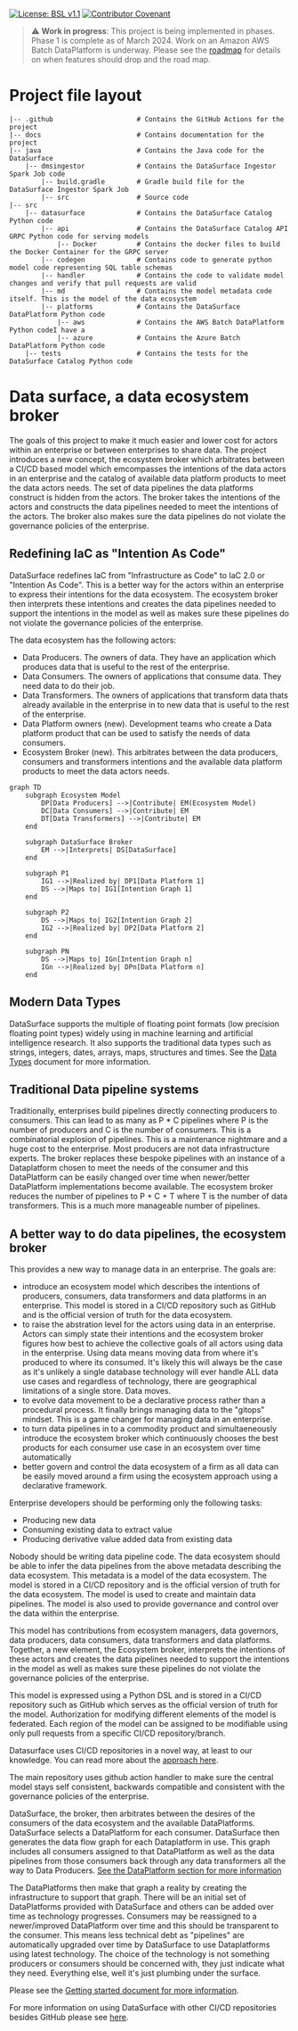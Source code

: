 [![License: BSL v1.1](https://img.shields.io/badge/License-BSL%20v1.1-blue.svg)](https://mariadb.com/bsl11/) [![Contributor Covenant](https://img.shields.io/badge/Contributor%20Covenant-2.1-4baaaa.svg)](CODE-OF-CONDUCT.md)

> :warning: **Work in progress**: This project is being implemented in phases. Phase 1 is complete as of March 2024. Work on an Amazon AWS Batch DataPlatform is underway. Please see the [roadmap](ROADMAP.md) for details on when features should drop and the road map.

# Project file layout

``` text
|-- .github                     # Contains the GitHub Actions for the project
|-- docs                        # Contains documentation for the project
|-- java                        # Contains the Java code for the DataSurface
    |-- dmsingestor             # Contains the DataSurface Ingestor Spark Job code
        |-- build.gradle        # Gradle build file for the DataSurface Ingestor Spark Job
        |-- src                 # Source code
|-- src
    |-- datasurface             # Contains the DataSurface Catalog Python code
        |-- api                 # Contains the DataSurface Catalog API GRPC Python code for serving models
            |-- Docker          # Contains the docker files to build the Docker Container for the GRPC server
        |-- codegen             # Contains code to generate python model code representing SQL table schemas
        |-- handler             # Contains the code to validate model changes and verify that pull requests are valid
        |-- md                  # Contains the model metadata code itself. This is the model of the data ecosystem
        |-- platforms           # Contains the DataSurface DataPlatform Python code
            |-- aws             # Contains the AWS Batch DataPlatform Python codeI have a 
            |-- azure           # Contains the Azure Batch DataPlatform Python code
    |-- tests                   # Contains the tests for the DataSurface Catalog Python code
```

# Data surface, a data ecosystem broker

The goals of this project to make it much easier and lower cost for actors within an enterprise or between enterprises to share data. The project introduces a new concept, the ecosystem broker which arbitrates between a CI/CD based model which emcompasses the intentions of the data actors in an enterprise and the catalog of available data platform products to meet the data actors needs. The set of data pipelines the data platforms construct is hidden from the actors. The broker takes the intentions of the actors and constructs the data pipelines needed to meet the intentions of the actors. The broker also makes sure the data pipelines do not violate the governance policies of the enterprise.

## Redefining IaC as "Intention As Code"

DataSurface redefines IaC from "Infrastructure as Code" to IaC 2.0 or "Intention As Code". This is a better way for the actors within an enterprise to express their intentions for the data ecosystem. The ecosystem broker then interprets these intentions and creates the data pipelines needed to support the intentions in the model as well as makes sure these pipelines do not violate the governance policies of the enterprise.

The data ecosystem has the following actors:

* Data Producers. The owners of data. They have an application which produces data that is useful to the rest of the enterprise.
* Data Consumers. The owners of applications that consume data. They need data to do their job.
* Data Transformers. The owners of applications that transform data thats already available in the enterprise in to new data that is useful to the rest of the enterprise.
* Data Platform owners (new). Development teams who create a Data platform product that can be used to satisfy the needs of data consumers.
* Ecosystem Broker (new). This arbitrates between the data producers, consumers and transformers intentions and the available data platform products to meet the data actors needs.

```mermaid
graph TD
    subgraph Ecosystem Model
        DP[Data Producers] -->|Contribute| EM(Ecosystem Model)
        DC[Data Consumers] -->|Contribute| EM
        DT[Data Transformers] -->|Contribute| EM
    end

    subgraph DataSurface Broker
        EM -->|Interprets| DS[DataSurface]
    end

    subgraph P1
        IG1 -->|Realized by| DP1[Data Platform 1]
        DS -->|Maps to| IG1[Intention Graph 1]
    end

    subgraph P2
        DS -->|Maps to| IG2[Intention Graph 2]
        IG2 -->|Realized by| DP2[Data Platform 2]
    end

    subgraph PN
        DS -->|Maps to| IGn[Intention Graph n]
        IGn -->|Realized by| DPn[Data Platform n]
    end

```

## Modern Data Types

DataSurface supports the multiple of floating point formats (low precision floating point types) widely using in machine learning and artificial intelligence research. It also supports the traditional data types such as strings, integers, dates, arrays, maps, structures and times. See the [Data Types](docs/DataTypes.md) document for more information.

## Traditional Data pipeline systems

Traditionally, enterprises build pipelines directly connecting producers to consumers. This can lead to as many as P * C pipelines where P is the number of producers and C is the number of consumers. This is a combinatorial explosion of pipelines. This is a maintenance nightmare and a huge cost to the enterprise. Most producers are not data infrastructure experts. The broker replaces these bespoke pipelines with an instance of a Dataplatform chosen to meet the needs of the consumer and this DataPlatform can be easily changed over time when newer/better DataPlatform implementations become available. The ecosystem broker reduces the number of pipelines to P + C + T where T is the number of data transformers. This is a much more manageable number of pipelines.

## A better way to do data pipelines, the ecosystem broker

This provides a new way to manage data in an enterprise. The goals are:

* introduce an ecosystem model which describes the intentions of producers, consumers, data transformers and data platforms in an enterprise. This model is stored in a CI/CD repository such as GitHub and is the official version of truth for the data ecosystem.
* to raise the abstration level for the actors using data in an enterprise. Actors can simply state their intentions and the ecosystem broker figures how best to achieve the collective goals of all actors using data in the enterprise. Using data means moving data from where it's produced to where its consumed. It's likely this will always be the case as it's unlikely a single database technology will ever handle ALL data use cases and regardless of technology, there are geographical limitations of a single store. Data moves.
* to evolve data movement to be a declarative process rather than a procedural process. It finally brings managing data to the "gitops" mindset. This is a game changer for managing data in an enterprise.
* to turn data pipelines in to a commodity product and simultaeneously introduce the ecosystem broker which continuously chooses the best products for each consumer use case in an ecosystem over time automatically
* better govern and control the data ecosystem of a firm as all data can be easily moved around a firm using the ecosystem approach using a declarative framework.

Enterprise developers should be performing only the following tasks:

* Producing new data
* Consuming existing data to extract value
* Producing derivative value added data from existing data

Nobody should be writing data pipeline code. The data ecosystem should be able to infer the data pipelines from the above metadata describing the data ecosystem. This metadata is a model of the data ecosystem. The model is stored in a CI/CD repository and is the official version of truth for the data ecosystem. The model is used to create and maintain data pipelines. The model is also used to provide governance and control over the data within the enterprise.

This model has contributions from ecosystem managers, data governors, data producers, data consumers, data transformers and data platforms. Together, a new element, the Ecosystem broker, interprets the intentions of these actors and creates the data pipelines needed to support the intentions in the model as well as makes sure these pipelines do not violate the governance policies of the enterprise.

This model is expressed using a Python DSL and is stored in a CI/CD repository such as GitHub which serves as the official version of truth for the model. Authorization for modifying different elements of the model is federated. Each region of the model can be assigned to be modifiable using only pull requests from a specific CI/CD repository/branch.

Datasurface uses CI/CD repositories in a novel way, at least to our knowledge. You can read more about the [approach here](docs/HowGitHubIsUsed.md).

The main repository uses github action handler to make sure the central model stays self consistent, backwards compatible and consistent with the governance policies of the enterprise.

DataSurface, the broker, then arbitrates between the desires of the consumers of the data ecosystem and the available DataPlatforms. DataSurface selects a DataPlatform for each consumer. DataSurface then generates the data flow graph for each Dataplatform in use. This graph includes all consumers assigned to that DataPlatform as well as the data pipelines from those consumers back through any data transformers all the way to Data Producers. [See the DataPlatform section for more information](docs/DataPlatform.md)

The DataPlatforms then make that graph a reality by creating the infrastructure to support that graph. There will be an initial set of DataPlatforms provided with DataSurface and others can be added over time as technology progresses. Consumers may be reassigned to a newer/improved DataPlatform over time and this should be transparent to the consumer. This means less technical debt as "pipelines" are automatically upgraded over time by DataSurface to use Dataplatforms using latest technology. The choice of the technology is not something producers or consumers should be concerned with, they just indicate what they need. Everything else, well it's just plumbing under the surface.

Please see the [Getting started document for more information](docs/GettingStarted.md).

For more information on using DataSurface with other CI/CD repositories besides GitHub please see [here](docs/HowToReplaceGithubAsTheRepository.md).

